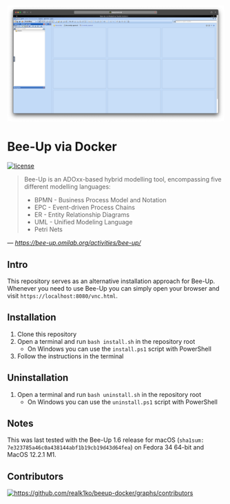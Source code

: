 ![Screenshot](Screenshot.jpg)

# Bee-Up via Docker

[![license](https://img.shields.io/github/license/realk1ko/beeup-docker.svg)](https://github.com/realk1ko/beeup-docker/blob/master/LICENSE)

> Bee-Up is an ADOxx-based hybrid modelling tool, encompassing five different modelling languages:
> * BPMN - Business Process Model and Notation
> * EPC - Event-driven Process Chains
> * ER - Entity Relationship Diagrams
> * UML - Unified Modeling Language
> * Petri Nets

_&#8213; https://bee-up.omilab.org/activities/bee-up/_

## Intro
This repository serves as an alternative installation approach for Bee-Up. Whenever you need to use Bee-Up you can 
simply open your browser and visit `https://localhost:8080/vnc.html`.

## Installation
1) Clone this repository
2) Open a terminal and run `bash install.sh` in the repository root
    - On Windows you can use the `install.ps1` script with PowerShell
3) Follow the instructions in the terminal

## Uninstallation
1) Open a terminal and run `bash uninstall.sh` in the repository root
    - On Windows you can use the `uninstall.ps1` script with PowerShell

## Notes
This was last tested with the Bee-Up 1.6 release for macOS (`sha1sum: 7e323785a46c0a438144abf1b19cb19d43d64fea`)
on Fedora 34 64-bit and MacOS 12.2.1 M1.

## Contributors
<a href="https://github.com/realk1ko/beeup-docker/graphs/contributors">
  <img src="https://contrib.rocks/image?repo=realk1ko/beeup-docker" alt="https://github.com/realk1ko/beeup-docker/graphs/contributors"/>
</a>
